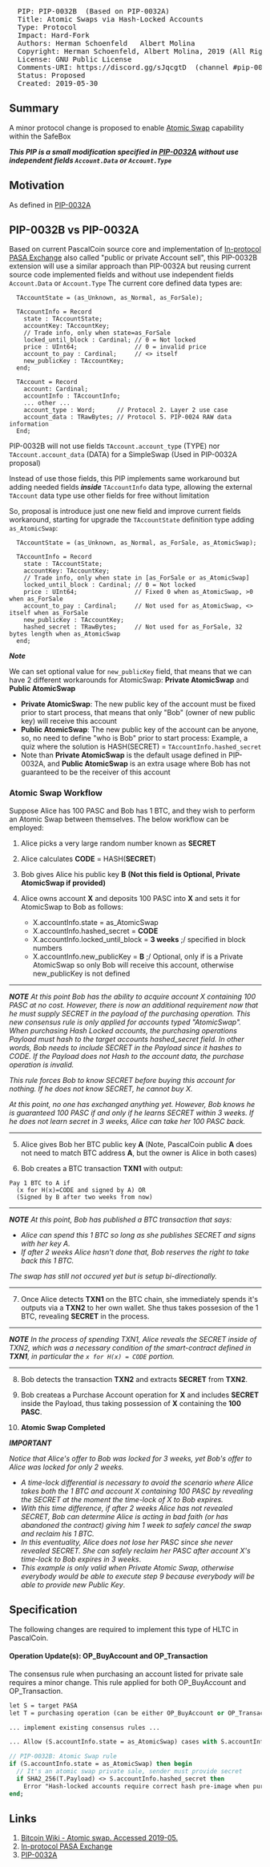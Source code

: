 <pre>
  PIP: PIP-0032B  (Based on PIP-0032A)
  Title: Atomic Swaps via Hash-Locked Accounts
  Type: Protocol
  Impact: Hard-Fork
  Authors: Herman Schoenfeld <herman@sphere10.com>  Albert Molina <bpascalblockchain@gmail.com>
  Copyright: Herman Schoenfeld, Albert Molina, 2019 (All Rights Reserved)
  License: GNU Public License 
  Comments-URI: https://discord.gg/sJqcgtD  (channel #pip-0032)
  Status: Proposed
  Created: 2019-05-30
</pre>

## Summary

A minor protocol change is proposed to enable [Atomic Swap][1] capability within the SafeBox

***This PIP is a small modification specified in [PIP-0032A][3] without use independent fields `Account.Data` or `Account.Type`***

## Motivation

As defined in [PIP-0032A][3]

## PIP-0032B vs PIP-0032A

Based on current PascalCoin source core and implementation of [In-protocol PASA Exchange][2] also called "public or private Account sell", this PIP-0032B extension will use a similar approach than PIP-0032A but reusing current source code implemented fields and without use independent fields `Account.Data` or `Account.Type`
The current core defined data types are:
```
  TAccountState = (as_Unknown, as_Normal, as_ForSale);

  TAccountInfo = Record
    state : TAccountState;
    accountKey: TAccountKey;
    // Trade info, only when state=as_ForSale
    locked_until_block : Cardinal; // 0 = Not locked
    price : UInt64;                // 0 = invalid price
    account_to_pay : Cardinal;     // <> itself
    new_publicKey : TAccountKey;
  end;
  
  TAccount = Record
    account: Cardinal;        
    accountInfo : TAccountInfo;
	... other ...
    account_type : Word;      // Protocol 2. Layer 2 use case
    account_data : TRawBytes; // Protocol 5. PIP-0024 RAW data information
  End;  
```

PIP-0032B will not use fields `TAccount.account_type` (TYPE) nor `TAccount.account_data` (DATA) for a SimpleSwap (Used in PIP-0032A proposal)

Instead of use those fields, this PIP implements same workaround but adding needed fields ***inside*** `TAccountInfo` data type, allowing the external `TAccount` data type use other fields for free without limitation

So, proposal is introduce just one new field and improve current fields workaround, starting for upgrade the `TAccountState` definition type adding `as_AtomicSwap`:

```
  TAccountState = (as_Unknown, as_Normal, as_ForSale, as_AtomicSwap);

  TAccountInfo = Record
    state : TAccountState;
    accountKey: TAccountKey;
    // Trade info, only when state in [as_ForSale or as_AtomicSwap]
    locked_until_block : Cardinal; // 0 = Not locked
    price : UInt64;                // Fixed 0 when as_AtomicSwap, >0 when as_ForSale
    account_to_pay : Cardinal;     // Not used for as_AtomicSwap, <> itself when as_ForSale
    new_publicKey : TAccountKey;
    hashed_secret : TRawBytes;     // Not used for as_ForSale, 32 bytes length when as_AtomicSwap
  end;
```

***Note***

We can set optional value for `new_publicKey` field, that means that we can have 2 different workarounds for AtomicSwap: **Private AtomicSwap** and **Public AtomicSwap**
- **Private AtomicSwap**: The new public key of the account must be fixed prior to start process, that means that only "Bob" (owner of new public key) will receive this account
- **Public AtomicSwap**: The new public key of the account can be anyone, so, no need to define "who is Bob" prior to start process: Example, a quiz where the solution is HASH(SECRET) = `TAccountInfo.hashed_secret`
- Note than **Private AtomicSwap** is the default usage defined in PIP-0032A, and **Public AtomicSwap** is an extra usage where Bob has not guaranteed to be the receiver of this account

### Atomic Swap Workflow

Suppose Alice has 100 PASC and Bob has 1 BTC, and they wish to perform an Atomic Swap between themselves. The below workflow can be employed:

1. Alice picks a very large random number known as **SECRET**

2. Alice calculates **CODE** = HASH(**SECRET**)

3. Bob gives Alice his public key **B**  **(Not this field is Optional, Private AtomicSwap if provided)**

4. Alice owns account **X** and deposits 100 PASC into **X** and sets it for AtomicSwap to Bob as follows:
  
   - X.accountInfo.state = as_AtomicSwap
   - X.accountInfo.hashed_secret = **CODE**
   - X.accountInfo.locked_until_block = **3 weeks** ;/ specified in block numbers
   - X.accountInfo.new_publicKey = **B** ;/ Optional, only if is a Private AtomicSwap so only Bob will receive this account, otherwise new_publicKey is not defined

----
_**NOTE**  At this point Bob has the ability to acquire account X containing 100 PASC at no cost. However, there is now an additional requirement now that he must supply SECRET in the payload of the purchasing operation.  This new consensus rule is only applied for accounts typed "AtomicSwap". When purchasing Hash Locked accounts, the purchasing operations Payload must hash to the target accounts hashed_secret field. In other words, Bob needs to include SECRET in the Payload since it hashes to CODE. If the Payload does not Hash to the account data, the purchase operation is invalid._ 

_This rule forces Bob to know SECRET before buying this account for nothing. If he does not know SECRET, he cannot buy X._

_At this point, no one has exchanged anything yet. However, Bob knows he is guaranteed 100 PASC if and only if he learns SECRET within 3 weeks. If he does not learn secret in 3 weeks, Alice can take her 100 PASC back._

----

5. Alice gives Bob her BTC public key **A**  (Note, PascalCoin public **A** does not need to match BTC address **A**, but the owner is Alice in both cases)

6. Bob creates a BTC transaction **TXN1** with output: 
```
Pay 1 BTC to A if 
  (x for H(x)=CODE and signed by A) OR 
  (Signed by B after two weeks from now)
```
----
_**NOTE** At this point, Bob has published a BTC transaction that says:_
* _Alice can spend this 1 BTC so long as she publishes SECRET and signs with her key A._
* _If after 2 weeks Alice hasn't done that, Bob reserves the right to take back this 1 BTC._

_The swap has still not occured yet but is setup bi-directionally._

---

7. Once Alice detects **TXN1** on the BTC chain, she immediately spends it's outputs via a **TXN2** to her own wallet. She thus takes possesion of the 1 BTC, revealing **SECRET** in the process.

----
_**NOTE** In the process of spending TXN1, Alice reveals the SECRET inside of TXN2, which was a necessary condition of the smart-contract defined in **TXN1**, in particular the ```x for H(x) = CODE``` portion._

----

8. Bob detects the transaction **TXN2** and extracts **SECRET** from **TXN2**.

9. Bob createas a Purchase Account operation for **X** and includes **SECRET** inside the Payload, thus taking possession of **X** containing the **100 PASC**.   
 
10. **Atomic Swap Completed**


_**IMPORTANT**_ 

_Notice that Alice's offer to Bob was locked for 3 weeks, yet Bob's offer to Alice was locked for only 2 weeks._
* _A time-lock differential is necessary to avoid the scenario where Alice takes both the 1 BTC and account X containing 100 PASC by revealing the SECRET at the moment the time-lock of X to Bob expires._
* _With this time difference, if after 2 weeks Alice has not revealed SECRET, Bob can determine Alice is acting in bad faith (or has abandoned the contract) giving him 1 week to safely cancel the swap and reclaim his 1 BTC._ 
* _In this eventuality, Alice does not lose her PASC since she never revealed SECRET. She can safely reclaim her PASC after account X's time-lock to Bob expires in 3 weeks_.
* _This example is only valid when Private Atomic Swap, otherwise everybody would be able to execute step 9 because everybody will be able to provide new Public Key_.

## Specification

The following changes are required to implement this type of HLTC in PascalCoin.

#### Operation Update(s): OP_BuyAccount and OP_Transaction

The consensus rule when purchasing an account listed for private sale requires a minor change. This rule applied for both OP_BuyAccount and OP_Transaction.

```pascal
let S = target PASA
let T = purchasing operation (can be either OP_BuyAccount or OP_Transaction)

... implement existing consensus rules ...

... Allow (S.accountInfo.state = as_AtomicSwap) cases with S.accountInfo.price = 0

// PIP-0032B: Atomic Swap rule
if (S.accountInfo.state = as_AtomicSwap) then begin
  // It's an atomic swap private sale, sender must provide secret
  if SHA2_256(T.Payload) <> S.accountInfo.hashed_secret then
    Error "Hash-locked accounts require correct hash pre-image when purchasing. Purchaser did not provide correct hash pre-image.";
end;
```

## Links

1. [Bitcoin Wiki - Atomic swap. Accessed 2019-05.][1]
2. [In-protocol PASA Exchange][2]
3. [PIP-0032A][3]

[1]: https://en.bitcoin.it/wiki/Atomic_swap
[2]: https://github.com/PascalCoin/PascalCoin/blob/master/PIP/PIP-0002.md
[3]: https://github.com/PascalCoin/PascalCoin/blob/master/PIP/PIP-0032A.md
